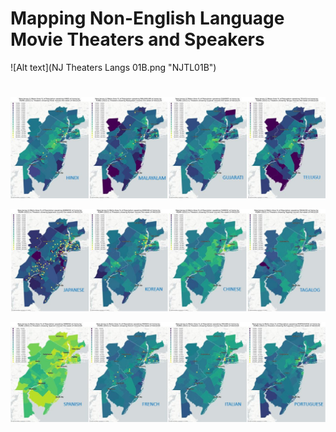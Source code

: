 # Mapping Non-English Language Movie Theaters and Speakers

![Alt text](NJ Theaters Langs 01B.png "NJTL01B")

#

![Alt text](Indian_Small.JPG "Indian small")

![Alt text](Asian_Small.JPG "Asian small")

![Alt text](Romance_Small.JPG "Romance small")

#
